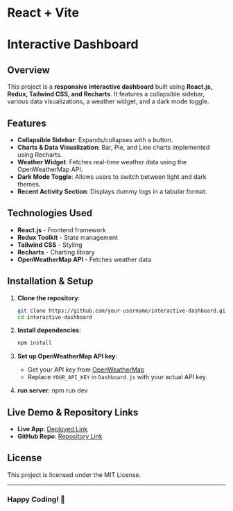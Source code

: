 # React + Vite
# Interactive Dashboard

## Overview
This project is a **responsive interactive dashboard** built using **React.js, Redux, Tailwind CSS, and Recharts**. It features a collapsible sidebar, various data visualizations, a weather widget, and a dark mode toggle.

## Features
- **Collapsible Sidebar**: Expands/collapses with a button.
- **Charts & Data Visualization**: Bar, Pie, and Line charts implemented using Recharts.
- **Weather Widget**: Fetches real-time weather data using the OpenWeatherMap API.
- **Dark Mode Toggle**: Allows users to switch between light and dark themes.
- **Recent Activity Section**: Displays dummy logs in a tabular format.

## Technologies Used
- **React.js** - Frontend framework
- **Redux Toolkit** - State management
- **Tailwind CSS** - Styling
- **Recharts** - Charting library
- **OpenWeatherMap API** - Fetches weather data

## Installation & Setup
1. **Clone the repository**:
   ```sh
   git clone https://github.com/your-username/interactive-dashboard.git
   cd interactive-dashboard
   ```

2. **Install dependencies**:
   ```sh
   npm install
   ```

3. **Set up OpenWeatherMap API key**:
   - Get your API key from [OpenWeatherMap](https://openweathermap.org/api)
   - Replace `YOUR_API_KEY` in `Dashboard.js` with your actual API key.

4. **run server**:
npm run dev


## Live Demo & Repository Links
- **Live App**: [Deployed Link](https://sysntra-hjkhalids-projects.vercel.app/)
- **GitHub Repo**: [Repository Link](https://github.com/hjKhalid/sysntra)

## License
This project is licensed under the MIT License.

---
### Happy Coding! 🚀

